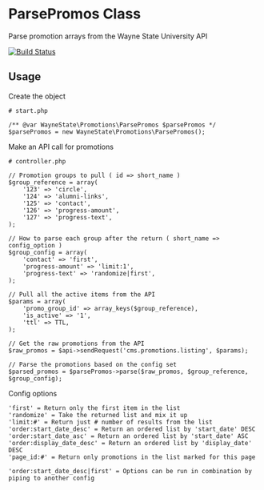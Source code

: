 ParsePromos Class
============

Parse promotion arrays from the Wayne State University API

[![Build Status](https://travis-ci.org/waynestate/parse-promos.svg?branch=develop)](https://travis-ci.org/waynestate/parse-promos)

Usage
------------

Create the object

    # start.php

    /** @var WayneState\Promotions\ParsePromos $parsePromos */
    $parsePromos = new WayneState\Promotions\ParsePromos();

Make an API call for promotions

    # controller.php

    // Promotion groups to pull ( id => short_name )
    $group_reference = array(
        '123' => 'circle',
        '124' => 'alumni-links',
        '125' => 'contact',
        '126' => 'progress-amount',
        '127' => 'progress-text',
    );

    // How to parse each group after the return ( short_name => config_option )
    $group_config = array(
        'contact' => 'first',
        'progress-amount' => 'limit:1',
        'progress-text' => 'randomize|first',
    );

    // Pull all the active items from the API
    $params = array(
        'promo_group_id' => array_keys($group_reference),
        'is_active' => '1',
        'ttl' => TTL,
    );

    // Get the raw promotions from the API
    $raw_promos = $api->sendRequest('cms.promotions.listing', $params);

    // Parse the promotions based on the config set
    $parsed_promos = $parsePromos->parse($raw_promos, $group_reference, $group_config);

Config options

    'first' = Return only the first item in the list
    'randomize' = Take the returned list and mix it up
    'limit:#' = Return just # number of results from the list
    'order:start_date_desc' = Return an ordered list by 'start_date' DESC
    'order:start_date_asc' = Return an ordered list by 'start_date' ASC
    'order:display_date_desc' = Return an ordered list by 'display_date' DESC
    'page_id:#' = Return only promotions in the list marked for this page

    'order:start_date_desc|first' = Options can be run in combination by piping to another config
